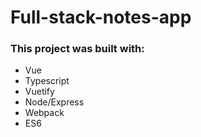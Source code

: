 # Full-stack-notes-app

### This project was built with:

- Vue
- Typescript
- Vuetify
- Node/Express
- Webpack
- ES6
